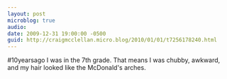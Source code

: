 ```yaml
---
layout: post
microblog: true
audio: 
date: 2009-12-31 19:00:00 -0500
guid: http://craigmcclellan.micro.blog/2010/01/01/t7256178240.html
---
```

#10yearsago I was in the 7th grade.  That means I was chubby, awkward, and my hair looked like the McDonald's arches.
